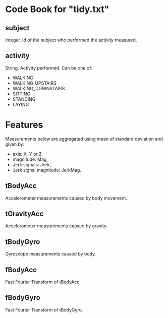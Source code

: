 Code Book for "tidy.txt"
========================

subject
-------
Integer. Id of the subject who performed the activity measured.

activity
--------
String. Activity performed. Can be one of:

- WALKING
- WALKING_UPSTAIRS
- WALKING_DOWNSTAIRS
- SITTING
- STANDING
- LAYING

Features
========
Measurements below are aggregated using mean of standard deviation and given by:

- axis: X, Y or Z
- magnitude: Mag,
- Jerk signals: Jerk,
- Jerk signal magnitude: JerkMag.

tBodyAcc
--------
Accelerometer measurements caused by body movement.

tGravityAcc
-----------
Accelerometer measurements caused by gravity.

tBodyGyro
---------
Gyroscope measurements caused by body.

fBodyAcc
--------
Fast Fourier Transform of tBodyAcc.

fBodyGyro
---------
Fast Fourier Transform of tBodyGyro.
         
